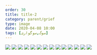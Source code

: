 ```yaml
---
order: 30
title: title-2
category: parent/grief
type: image
date: 2020-04-08 10:00
tags: [سوگ,سوگواری]
---
```


![](../../static/images/grief-a-1.png)
![](../../static/images/grief-a-2.png)
![](../../static/images/grief-a-3.png)
![](../../static/images/grief-a-4.png)
![](../../static/images/grief-a-5.png)
![](../../static/images/grief-a-6.png)
![](../../static/images/grief-a-7.png)
![](../../static/images/grief-a-8.png)
![](../../static/images/grief-a-9.png)
![](../../static/images/grief-a-10.png)
![](../../static/images/grief-a-11.png)
![](../../static/images/grief-a-12.png)
![](../../static/images/grief-a-13.png)
![](../../static/images/grief-a-14.png)